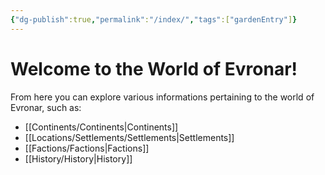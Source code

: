 ```yaml
---
{"dg-publish":true,"permalink":"/index/","tags":["gardenEntry"]}
---
```


# Welcome to the World of Evronar!

From here you can explore various informations pertaining to the world of Evronar, such as:

* [[Continents/Continents\|Continents]]
* [[Locations/Settlements/Settlements\|Settlements]]
* [[Factions/Factions\|Factions]]
* [[History/History\|History]]


